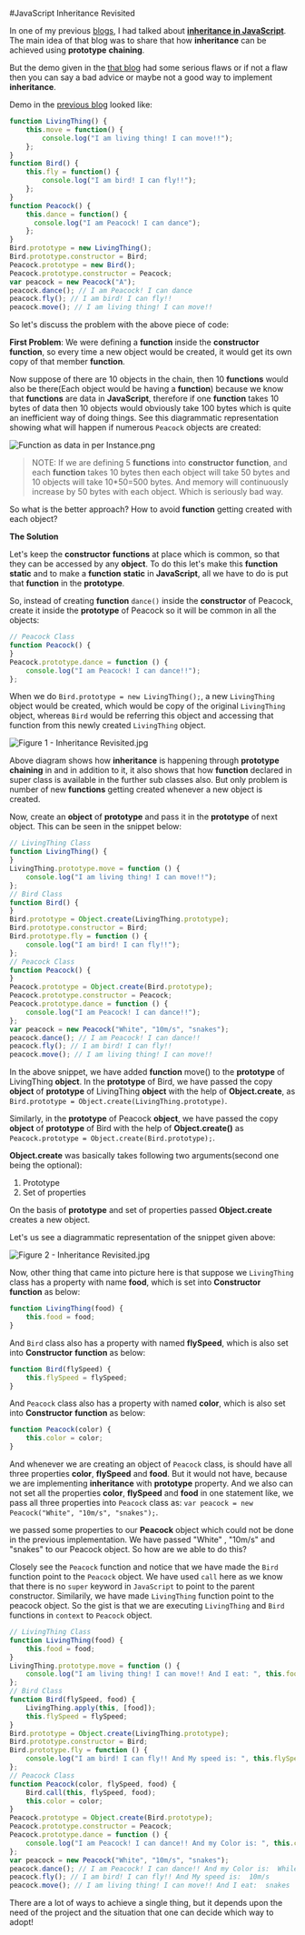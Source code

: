 #JavaScript Inheritance Revisited

In one of my previous [blogs](http://codechutney.in/blog/author/namita.malik/), I had talked about **[inheritance in JavaScript](http://codechutney.in/blog/javascript/inheritance-in-javascript/)**. The main idea of that blog was to share that how **inheritance** can be achieved using **prototype** **chaining**.

But the demo given in the [that blog](http://codechutney.in/blog/javascript/inheritance-in-javascript/) had some serious flaws or if not a flaw then you can say a bad advice or maybe not a good way to implement **inheritance**.

Demo in the [previous blog](http://codechutney.in/blog/javascript/inheritance-in-javascript/) looked like:

```JavaScript
function LivingThing() {
    this.move = function() {
        console.log("I am living thing! I can move!!");
    };
}
function Bird() {
    this.fly = function() {
        console.log("I am bird! I can fly!!");
    };
}
function Peacock() {
    this.dance = function() {
      console.log("I am Peacock! I can dance");
    };
}
Bird.prototype = new LivingThing();
Bird.prototype.constructor = Bird;
Peacock.prototype = new Bird();
Peacock.prototype.constructor = Peacock;
var peacock = new Peacock("A");
peacock.dance(); // I am Peacock! I can dance
peacock.fly(); // I am bird! I can fly!!
peacock.move(); // I am living thing! I can move!!
```

So let's discuss the problem with the above piece of code:

**First Problem**: We were defining a **function** inside the **constructor** **function**, so every time a new object would be created, it would get its own copy of that member **function**.

Now suppose of there are 10 objects in the chain, then 10 **functions** would also be there(Each object would be having a **function**) because we know that **functions** are data in **JavaScript**, therefore if one **function** takes 10 bytes of data then 10 objects would obviously take 100 bytes which is quite an inefficient way of doing things. See this diagrammatic representation showing what will happen if numerous ```Peacock``` objects are created:

![Function as data in per Instance.png](https://raw.githubusercontent.com/NamitaMalik/JavaScript-Inheritance-Revisited/master/Function%20as%20data%20in%20per%20Instance.png)

> NOTE: If we are defining 5 **functions** into **constructor** **function**, and each **function** takes 10 bytes then each object will take 50 bytes and 10 objects will take 10*50=500 bytes. And memory will continuously increase by 50 bytes with each object. Which is seriously bad way.

So what is the better approach? How to avoid **function** getting created with each object?

**The Solution**

Let's keep the **constructor** **functions** at place which is common, so that they can be accessed by any **object**. To do this let's make this **function** **static** and to make a **function** **static** in **JavaScript**, all we have to do is put that **function** in the **prototype**.

So, instead of creating **function** ```dance()``` inside the **constructor** of Peacock, create it inside the **prototype** of Peacock so it will be common in all the objects:

```JavaScript
// Peacock Class
function Peacock() {
}
Peacock.prototype.dance = function () {
    console.log("I am Peacock! I can dance!!");
};
```



When we do ```Bird.prototype = new LivingThing();```, a new ```LivingThing``` object would be created, which would be copy of the original ```LivingThing``` object, whereas ```Bird``` would be referring this object and accessing that function from this newly created ```LivingThing``` object.

![Figure 1 - Inheritance Revisited.jpg](https://raw.githubusercontent.com/NamitaMalik/JavaScript-Inheritance-Revisited/master/Figure%201%20-%20Inheritance%20Revisited.jpg)

Above diagram shows how **inheritance** is happening through **prototype chaining** in and in addition to it, it also shows that how **function** declared in super class is available in the further sub classes also. But only problem is number of new **functions** getting created whenever a new object is created.


Now, create an **object** of **prototype** and pass it in the **prototype** of next object. This can be seen in the snippet below:

```JavaScript
// LivingThing Class
function LivingThing() {
}
LivingThing.prototype.move = function () {
    console.log("I am living thing! I can move!!");
};
// Bird Class
function Bird() {
}
Bird.prototype = Object.create(LivingThing.prototype);
Bird.prototype.constructor = Bird;
Bird.prototype.fly = function () {
    console.log("I am bird! I can fly!!");
};
// Peacock Class
function Peacock() {
}
Peacock.prototype = Object.create(Bird.prototype);
Peacock.prototype.constructor = Peacock;
Peacock.prototype.dance = function () {
    console.log("I am Peacock! I can dance!!");
};
var peacock = new Peacock("White", "10m/s", "snakes");
peacock.dance(); // I am Peacock! I can dance!!
peacock.fly(); // I am bird! I can fly!!
peacock.move(); // I am living thing! I can move!!
```

In the above snippet, we have added **function** move() to the **prototype** of LivingThing **object**. In the **prototype** of Bird, we have passed the copy **object** of **prototype** of LivingThing **object** with the help of **Object.create**, as ```Bird.prototype = Object.create(LivingThing.prototype)```.

Similarly, in the **prototype** of Peacock **object**, we have passed the copy **object** of **prototype** of Bird with the help of **Object.create()** as ```Peacock.prototype = Object.create(Bird.prototype);```.

**Object.create** was basically takes following two arguments(second one being the optional):

1. Prototype
2. Set of properties

On the basis of **prototype** and set of properties passed **Object.create** creates a new object.

Let's us see a diagrammatic representation of the snippet given above:

![Figure 2 - Inheritance Revisited.jpg](https://raw.githubusercontent.com/NamitaMalik/JavaScript-Inheritance-Revisited/master/Figure%202%20-%20Inheritance%20Revisited.jpg)

Now, other thing that came into picture here is that suppose we ```LivingThing``` class has a property with name **food**, which is set into **Constructor** **function** as below:

```JavaScript
function LivingThing(food) {
    this.food = food;
}
```

And ```Bird``` class also has a property with named **flySpeed**, which is also set into **Constructor** **function** as below:

```JavaScript
function Bird(flySpeed) {
    this.flySpeed = flySpeed;
}
```

And ```Peacock``` class also has a property with named **color**, which is also set into **Constructor** **function** as below:

```JavaScript
function Peacock(color) {
    this.color = color;
}
```

And whenever we are creating an object of ```Peacock``` class, is should have all three properties **color**, **flySpeed** and **food**. But it would not have, because we are implementing **inheritance** with **prototype** property. And we also can not set all the properties **color**, **flySpeed** and **food** in one statement like, we pass all three properties into ```Peacock``` class as: ```var peacock = new Peacock("White", "10m/s", "snakes");```.

we passed some properties to our **Peacock** object which could not be done in the previous implementation. We have passed "White" , "10m/s" and "snakes" to our Peacock object. So how are we able to do this?

Closely see the ```Peacock``` function and notice that we have made the ```Bird``` function point to the ```Peacock``` object. We have used ```call``` here as we know that there is no ```super``` keyword in ```JavaScript``` to point to the parent constructor. Similarily, we have made ```LivingThing``` function point to the peacock object. So the gist is that we are executing ```LivingThing``` and ```Bird``` functions in ```context``` to ```Peacock``` object.

```JavaScript
// LivingThing Class
function LivingThing(food) {
    this.food = food;
}
LivingThing.prototype.move = function () {
    console.log("I am living thing! I can move!! And I eat: ", this.food);
};
// Bird Class
function Bird(flySpeed, food) {
    LivingThing.apply(this, [food]);
    this.flySpeed = flySpeed;
}
Bird.prototype = Object.create(LivingThing.prototype);
Bird.prototype.constructor = Bird;
Bird.prototype.fly = function () {
    console.log("I am bird! I can fly!! And My speed is: ", this.flySpeed);
};
// Peacock Class
function Peacock(color, flySpeed, food) {
    Bird.call(this, flySpeed, food);
    this.color = color;
}
Peacock.prototype = Object.create(Bird.prototype);
Peacock.prototype.constructor = Peacock;
Peacock.prototype.dance = function () {
    console.log("I am Peacock! I can dance!! And my Color is: ", this.color);
};
var peacock = new Peacock("White", "10m/s", "snakes");
peacock.dance(); // I am Peacock! I can dance!! And my Color is:  While
peacock.fly(); // I am bird! I can fly!! And My speed is:  10m/s
peacock.move(); // I am living thing! I can move!! And I eat:  snakes
```

There are a lot of ways to achieve a single thing, but it depends upon the need of the project and the situation that one can decide which way to adopt!
